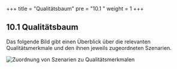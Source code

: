 +++
title = "Qualitätsbaum"
pre = "10.1 "
weight = 1
+++

## 10.1 Qualitätsbaum

Das folgende Bild gibt einen Überblick über die relevanten Qualitätsmerkmale und den ihnen jeweils zugeordneten Szenarien.

![Zuordnung von Szenarien zu Qualitätsmerkmalen](/images/Abb09_25_Qualitaetsbaum.png "Zuordnung von Szenarien zu Qualitätsmerkmalen")
